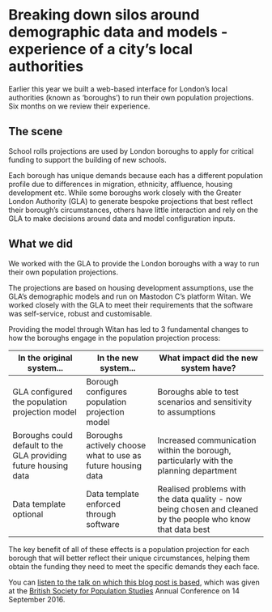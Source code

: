 # Breaking down silos around demographic data and models - experience of a city’s local authorities

Earlier this year we built a web-based interface for London’s local authorities (known as ‘boroughs’) to run their own population projections. Six months on we review their experience.
<!--more-->

## The scene
School rolls projections are used by London boroughs to apply for critical funding to support the building of new schools. 

Each borough has unique demands because each has a different population profile due to differences in migration, ethnicity, affluence, housing development etc. While some boroughs work closely with the Greater London Authority (GLA) to generate bespoke projections that best reflect their borough’s circumstances, others have little interaction and rely on the GLA to make decisions around data and model configuration inputs.

## What we did
We worked with the GLA to provide the London boroughs with a way to run their own population projections. 

The projections are based on housing development assumptions, use the GLA’s demographic models and run on Mastodon C’s platform Witan. We worked closely with the GLA to meet their requirements that the software was self-service, robust and customisable. 

Providing the model through Witan has led to 3 fundamental changes to how the boroughs engage in the population projection process:

In the original system...|In the new system...|What impact did the new system have?
--- | --- | ---
GLA configured the population projection model|Borough configures population projection model|Boroughs able to test scenarios and sensitivity to assumptions
Boroughs could default to the GLA providing future housing data|Boroughs actively choose what to use as future housing data|Increased communication within the borough, particularly with the planning department
Data template optional|Data template enforced through software|Realised problems with the data quality - now being chosen and cleaned by the people who know that data best


The key benefit of all of these effects is a population projection for each borough that will better reflect their unique circumstances, helping them obtain the funding they need to meet the specific demands they each face.

You can [listen to the talk on which this blog post is based](https://youtu.be/yBKKFXz9Gog), which was given at the [British Society for Population Studies](http://www.lse.ac.uk/socialPolicy/Researchcentresandgroups/BSPS/Home.aspx) Annual Conference on 14 September 2016.
